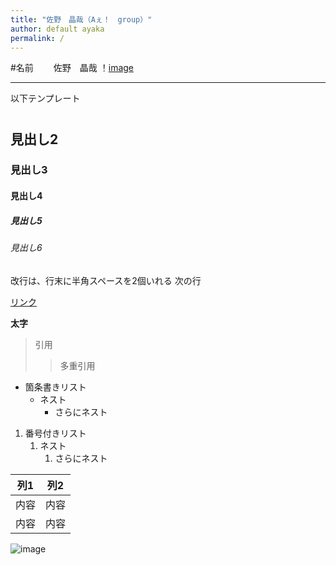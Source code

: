```yaml
---
title: "佐野　晶哉（Aぇ！　group）"
author: default ayaka
permalink: /
---
```

#名前　
　佐野　晶哉
！[image](https://www.sanspo.com/article/20220414-GCHY2WJ6MRJKTM3VVLA4B4WA6Y/)





---

以下テンプレート

# 
## 見出し2
### 見出し3
#### 見出し4
##### 見出し5
###### 見出し6

改行は、行末に半角スペースを2個いれる
次の行

[リンク](https://www.google.co.jp/)

**太字**

> 引用
>> 多重引用


- 箇条書きリスト
  - ネスト
    - さらにネスト


1. 番号付きリスト
   1. ネスト
      1. さらにネスト


| 列1  | 列2  |
|-----|-----|
| 内容  | 内容  |
| 内容  | 内容  |

![image](/GHPages_WebSite/assets/images/logo-150.png)
